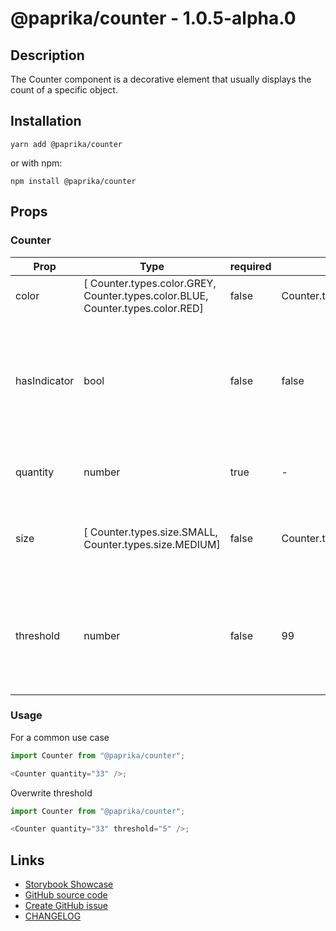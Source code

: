 <!-- start: Autogenerated - do not modify -->

# @paprika/counter - 1.0.5-alpha.0

## Description

The Counter component is a decorative element that usually displays the count of a specific object.

## Installation

```
yarn add @paprika/counter
```

or with npm:

```
npm install @paprika/counter
```

## Props

### Counter

| Prop         | Type                                                                           | required | default                   | Description                                                                                                          |
| ------------ | ------------------------------------------------------------------------------ | -------- | ------------------------- | -------------------------------------------------------------------------------------------------------------------- |
| color        | [ Counter.types.color.GREY, Counter.types.color.BLUE, Counter.types.color.RED] | false    | Counter.types.color.GREY  | Background color of the counter.                                                                                     |
| hasIndicator | bool                                                                           | false    | false                     | If the counter should display a red dot on the top right corner. Normally used to indicate when there are new items. |
| quantity     | number                                                                         | true     | -                         | The number displayed inside the counter.                                                                             |
| size         | [ Counter.types.size.SMALL, Counter.types.size.MEDIUM]                         | false    | Counter.types.size.MEDIUM | Size of counter. It can be small or medium. Default is medium.                                                       |
| threshold    | number                                                                         | false    | 99                        | When quantity exceeds threshold, it will display "(Threshold)+" inside the counter. Default is 99.                   |

<!-- end: Autogenerated - do not modify -->
<!-- content -->

### Usage

For a common use case

```js
import Counter from "@paprika/counter";

<Counter quantity="33" />;
```

Overwrite threshold

```js
import Counter from "@paprika/counter";

<Counter quantity="33" threshold="5" />;
```

<!-- eoContent -->

## Links

- [Storybook Showcase](https://paprika.highbond.com/?path=/story/display-counter--showcase)
- [GitHub source code](https://github.com/acl-services/paprika/tree/master/packages/Counter/src)
- [Create GitHub issue](https://github.com/acl-services/paprika/issues/new?label=[]&title=@paprika/counter%20[help]:%20your%20short%20description&body=%0A%23%20Help%20wanted%0A%0A%23%23%20Please%20write%20your%20question.%0A*A%20clear%20and%20concise%20description%20of%20what%20the%20question%20is*%0A%0A%23%23%20Additional%20context%0A*Add%20any%20other%20context%20or%20screenshots%20about%20your%20question%20here.*%0A)
- [CHANGELOG](https://github.com/acl-services/paprika/tree/master/packages/Counter/CHANGELOG.md)
